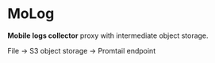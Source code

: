# MoLog

**Mobile logs collector** proxy with intermediate object storage.

File -> S3 object storage -> Promtail endpoint
